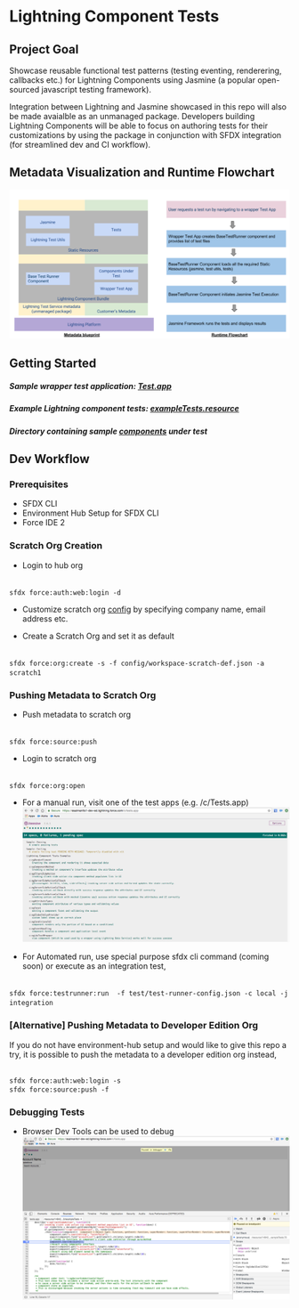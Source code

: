 # Lightning Component Tests
## Project Goal
Showcase reusable functional test patterns (testing eventing, renderering, callbacks etc.) for Lightning Components using Jasmine (a popular open-sourced javascript testing framework). 

Integration between Lightning and Jasmine showcased in this repo will also be made avaialble as an unmanaged package. Developers building Lightning Components will be able to focus on authoring tests for their customizations by using the package in conjunction with SFDX integration (for streamlined dev and CI workflow).

## Metadata Visualization and Runtime Flowchart
![metadata visualization and runtime flowchart](doc-resources/metadata-visualization-and-runtime-flowchart.png)

## Getting Started
##### Sample wrapper test application: [Test.app](lightning-component-tests/test/default/aura/Tests/Tests.app)
##### Example Lightning component tests: [exampleTests.resource](lightning-component-tests/test/default/staticresources/exampleTests.resource)
##### Directory containing sample [components](lightning-component-tests/main/default/aura) under test

## Dev Workflow
### Prerequisites
* SFDX CLI 
* Environment Hub Setup for SFDX CLI
* Force IDE 2

### Scratch Org Creation
* Login to hub org
<code>
sfdx force:auth:web:login -d
</code>

* Customize scratch org [config](/config/workspace-scratch-def.json) by specifying company name, email address etc.

* Create a Scratch Org and set it as default
<code>
sfdx force:org:create -s -f config/workspace-scratch-def.json -a scratch1
</code>

### Pushing Metadata to Scratch Org
* Push metadata to scratch org
<code>
sfdx force:source:push 
</code>

* Login to scratch org
<code>
sfdx force:org:open
</code>

* For a manual run, visit one of the test apps (e.g. /c/Tests.app)
![sample run](/doc-resources/SampleTestRun.png)

* For Automated run, use special purpose sfdx cli command (coming soon) or execute as an integration test,
<code>
sfdx force:testrunner:run  -f test/test-runner-config.json -c local -j integration
</code>

### [Alternative] Pushing Metadata to Developer Edition Org
If you do not have environment-hub setup and would like to give this repo a try, it is possible to push the metadata to a developer edition org instead,
<pre><code>
sfdx force:auth:web:login -s
sfdx force:source:push -f
</code></pre>

### Debugging Tests
* Browser Dev Tools can be used to debug
![sample debugging](/doc-resources/SampleDebugging.png)
